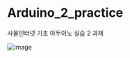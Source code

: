 # Arduino_2_practice
사물인터넷 기초 아두이노 실습 2 과제


![image](https://user-images.githubusercontent.com/101785754/172063555-263d296b-7c78-44cf-91c6-9af0ab3ba820.png)
